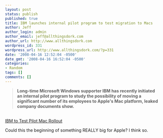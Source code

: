 ```yaml
---
layout: post
status: publish
published: true
title: IBM launches internal pilot program to test migration to Macs
author: Jeff
author_login: admin
author_email: jeff@allthingsdork.com
author_url: http://www.allthingsdork.com
wordpress_id: 331
wordpress_url: http://www.allthingsdork.com/?p=331
date: '2008-04-16 12:52:04 -0500'
date_gmt: '2008-04-16 16:52:04 -0500'
categories:
- Random
tags: []
comments: []
---
```

<blockquote><strong>Long-time Microsoft Windows supporter IBM has recently initiated an internal pilot program to study the possibility of moving a significant number of its employees to Apple's Mac platform, leaked company documents show.</strong></blockquote><br />
<a href="http://www.appleinsider.com/articles/08/04/16/ibm_launches_internal_pilot_program_to_test_migration_to_macs.html">IBM to Test Pilot Mac Rollout</a></p>
<p>Could this the beginning of something REALLY big for Apple? I think so.</p>
